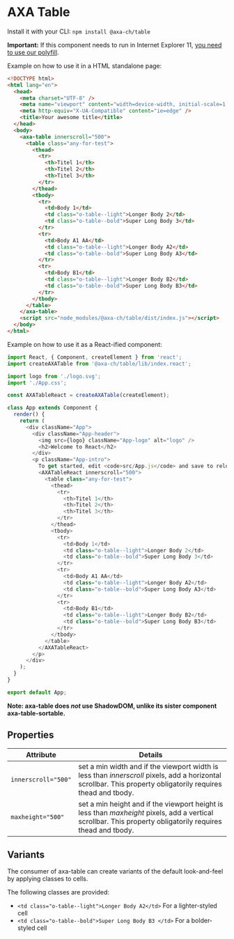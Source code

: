 # AXA Table

Install it with your CLI:
`npm install @axa-ch/table`

**Important:** If this component needs to run in Internet Explorer 11, [you need to use our polyfill](https://github.com/axa-ch/patterns-library/tree/develop/src/components/05-utils/polyfill).

Example on how to use it in a HTML standalone page:

```html
<!DOCTYPE html>
<html lang="en">
  <head>
    <meta charset="UTF-8" />
    <meta name="viewport" content="width=device-width, initial-scale=1.0" />
    <meta http-equiv="X-UA-Compatible" content="ie=edge" />
    <title>Your awesome title</title>
  </head>
  <body>
    <axa-table innerscroll="500">
      <table class="any-for-test">
        <thead>
          <tr>
            <th>Titel 1</th>
            <th>Titel 2</th>
            <th>Titel 3</th>
          </tr>
        </thead>
        <tbody>
          <tr>
            <td>Body 1</td>
            <td class="o-table--light">Longer Body 2</td>
            <td class="o-table--bold">Super Long Body 3</td>
          </tr>
          <tr>
            <td>Body A1 AA</td>
            <td class="o-table--light">Longer Body A2</td>
            <td class="o-table--bold">Super Long Body A3</td>
          </tr>
          <tr>
            <td>Body B1</td>
            <td class="o-table--light">Longer Body B2</td>
            <td class="o-table--bold">Super Long Body B3</td>
          </tr>
        </tbody>
      </table>
    </axa-table>
    <script src="node_modules/@axa-ch/table/dist/index.js"></script>
  </body>
</html>
```

Example on how to use it as a React-ified component:

```js
import React, { Component, createElement } from 'react';
import createAXATable from '@axa-ch/table/lib/index.react';

import logo from './logo.svg';
import './App.css';

const AXATableReact = createAXATable(createElement);

class App extends Component {
  render() {
    return (
      <div className="App">
        <div className="App-header">
          <img src={logo} className="App-logo" alt="logo" />
          <h2>Welcome to React</h2>
        </div>
        <p className="App-intro">
          To get started, edit <code>src/App.js</code> and save to reload.
          <AXATableReact innerscroll="500">
            <table class="any-for-test">
              <thead>
                <tr>
                  <th>Titel 1</th>
                  <th>Titel 2</th>
                  <th>Titel 3</th>
                </tr>
              </thead>
              <tbody>
                <tr>
                  <td>Body 1</td>
                  <td class="o-table--light">Longer Body 2</td>
                  <td class="o-table--bold">Super Long Body 3</td>
                </tr>
                <tr>
                  <td>Body A1 AA</td>
                  <td class="o-table--light">Longer Body A2</td>
                  <td class="o-table--bold">Super Long Body A3</td>
                </tr>
                <tr>
                  <td>Body B1</td>
                  <td class="o-table--light">Longer Body B2</td>
                  <td class="o-table--bold">Super Long Body B3</td>
                </tr>
              </tbody>
            </table>
          </AXATableReact>
        </p>
      </div>
    );
  }
}

export default App;
```

**Note: axa-table does _not_ use ShadowDOM, unlike its sister component axa-table-sortable.**

## Properties

| Attribute           | Details                                                                                                                                                       |
| ------------------- | ------------------------------------------------------------------------------------------------------------------------------------------------------------- |
| `innerscroll="500"` | set a min width and if the viewport width is less than _innerscroll_ pixels, add a horizontal scrollbar. This property obligatorily requires thead and tbody. |
| `maxheight="500"`   | set a min height and if the viewport height is less than _maxheight_ pixels, add a vertical scrollbar. This property obligatorily requires thead and tbody.   |

## Variants

The consumer of axa-table can create variants of the default look-and-feel by applying classes to cells.

The following classes are provided:

- `<td class="o-table--light">Longer Body A2</td>` For a lighter-styled cell
- `<td class="o-table--bold">Super Long Body B3 </td>` For a bolder-styled cell
